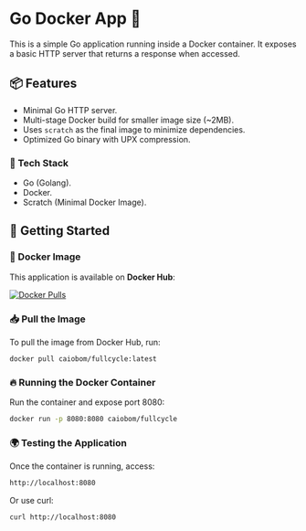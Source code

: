 # Go Docker App 🚀

This is a simple Go application running inside a Docker container. It exposes a basic HTTP server that returns a response when accessed.

## 📦 Features
- Minimal Go HTTP server.
- Multi-stage Docker build for smaller image size (~2MB).
- Uses `scratch` as the final image to minimize dependencies.
- Optimized Go binary with UPX compression.

### 🔧 Tech Stack
- Go (Golang).
- Docker.
- Scratch (Minimal Docker Image).

## 🚀 Getting Started

### 🐳 Docker Image

This application is available on **Docker Hub**:

[![Docker Pulls](https://img.shields.io/docker/pulls/caiobom/fullcycle?style=flat-square)](https://hub.docker.com/r/caiobom/fullcycle)

### 📥 Pull the Image
To pull the image from Docker Hub, run:

```sh
docker pull caiobom/fullcycle:latest
```

### 🔥 Running the Docker Container
Run the container and expose port 8080:

```sh
docker run -p 8080:8080 caiobom/fullcycle
```

### 🌍 Testing the Application
Once the container is running, access:

```sh
http://localhost:8080
```

Or use curl:

```sh
curl http://localhost:8080
```